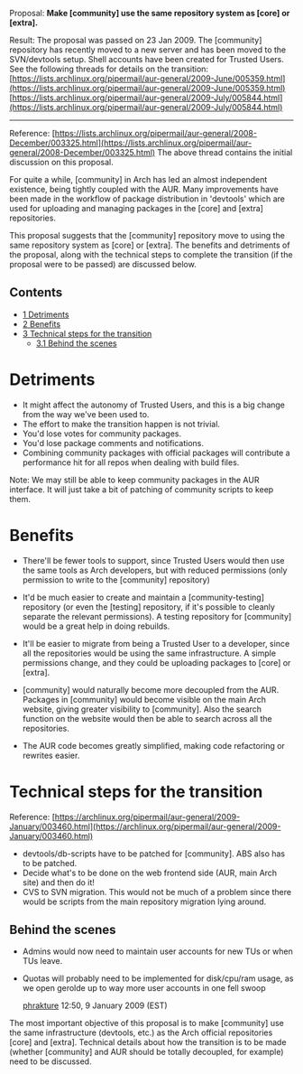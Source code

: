 Proposal: **Make [community] use the same repository system as [core] or [extra].**

Result: The proposal was passed on 23 Jan 2009\. The [community] repository has recently moved to a new server and has been moved to the SVN/devtools setup. Shell accounts have been created for Trusted Users. See the following threads for details on the transition:
[https://lists.archlinux.org/pipermail/aur-general/2009-June/005359.html](https://lists.archlinux.org/pipermail/aur-general/2009-June/005359.html)
[https://lists.archlinux.org/pipermail/aur-general/2009-July/005844.html](https://lists.archlinux.org/pipermail/aur-general/2009-July/005844.html)

* * *

Reference: [https://lists.archlinux.org/pipermail/aur-general/2008-December/003325.html](https://lists.archlinux.org/pipermail/aur-general/2008-December/003325.html)
The above thread contains the initial discussion on this proposal.

For quite a while, [community] in Arch has led an almost independent existence, being tightly coupled with the AUR. Many improvements have been made in the workflow of package distribution in 'devtools' which are used for uploading and managing packages in the [core] and [extra] repositories.

This proposal suggests that the [community] repository move to using the same repository system as [core] or [extra]. The benefits and detriments of the proposal, along with the technical steps to complete the transition (if the proposal were to be passed) are discussed below.

## Contents

*   [1 Detriments](#Detriments)
*   [2 Benefits](#Benefits)
*   [3 Technical steps for the transition](#Technical_steps_for_the_transition)
    *   [3.1 Behind the scenes](#Behind_the_scenes)

# Detriments

*   It might affect the autonomy of Trusted Users, and this is a big change from the way we've been used to.
*   The effort to make the transition happen is not trivial.
*   You'd lose votes for community packages.
*   You'd lose package comments and notifications.
*   Combining community packages with official packages will contribute a performance hit for all repos when dealing with build files.

Note: We may still be able to keep community packages in the AUR interface. It will just take a bit of patching of community scripts to keep them.

# Benefits

*   There'll be fewer tools to support, since Trusted Users would then use the same tools as Arch developers, but with reduced permissions (only permission to write to the [community] repository)

*   It'd be much easier to create and maintain a [community-testing] repository (or even the [testing] repository, if it's possible to cleanly separate the relevant permissions). A testing repository for [community] would be a great help in doing rebuilds.

*   It'll be easier to migrate from being a Trusted User to a developer, since all the repositories would be using the same infrastructure. A simple permissions change, and they could be uploading packages to [core] or [extra].

*   [community] would naturally become more decoupled from the AUR. Packages in [community] would become visible on the main Arch website, giving greater visibility to [community]. Also the search function on the website would then be able to search across all the repositories.

*   The AUR code becomes greatly simplified, making code refactoring or rewrites easier.

# Technical steps for the transition

Reference: [https://archlinux.org/pipermail/aur-general/2009-January/003460.html](https://archlinux.org/pipermail/aur-general/2009-January/003460.html)

*   devtools/db-scripts have to be patched for [community]. ABS also has to be patched.
*   Decide what's to be done on the web frontend side (AUR, main Arch site) and then do it!
*   CVS to SVN migration. This would not be much of a problem since there would be scripts from the main repository migration lying around.

## Behind the scenes

*   Admins would now need to maintain user accounts for new TUs or when TUs leave.
*   Quotas will probably need to be implemented for disk/cpu/ram usage, as we open gerolde up to way more user accounts in one fell swoop

	[phrakture](/index.php/User:Phrakture "User:Phrakture") 12:50, 9 January 2009 (EST)

The most important objective of this proposal is to make [community] use the same infrastructure (devtools, etc.) as the Arch official repositories [core] and [extra]. Technical details about how the transition is to be made (whether [community] and AUR should be totally decoupled, for example) need to be discussed.